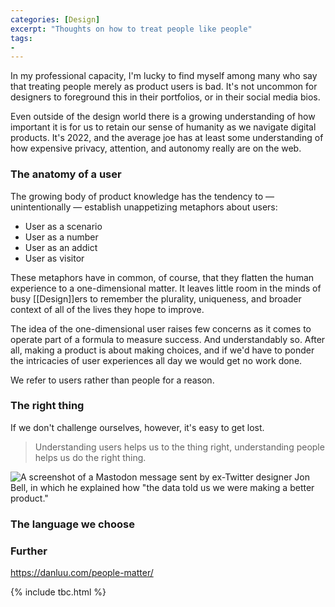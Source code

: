 ```yaml
---
categories: [Design]
excerpt: "Thoughts on how to treat people like people"
tags:
- 
---
```

In my professional capacity, I'm lucky to find myself among many who say that treating people merely as product users is bad. It's not uncommon for designers to foreground this in their portfolios, or in their social media bios. 

Even outside of the design world there is a growing understanding of how important it is for us to retain our sense of humanity as we navigate digital products. It's 2022, and the average joe has at least some understanding of how expensive privacy, attention, and autonomy really are on the web.

### The anatomy of a user
The growing body of product knowledge has the tendency to — unintentionally — establish unappetizing metaphors about users:

- User as a scenario
- User as a number
- User as an addict
- User as visitor

These metaphors have in common, of course, that they flatten the human experience to a one-dimensional matter. It leaves little room in the minds of busy [[Design]]ers to remember the plurality, uniqueness, and broader context of all of the lives they hope to improve. 

The idea of the one-dimensional user raises few concerns as it comes to operate part of a formula to measure success. And understandably so. After all, making a product is about making choices, and if we'd have to ponder the intricacies of user experiences all day we would get no work done. 

We refer to users rather than people for a reason. 

### The right thing

If we don't challenge ourselves, however, it's easy to get lost. 

> Understanding users helps us to the thing right, understanding people helps us do the right thing.

![A screenshot of a Mastodon message sent by ex-Twitter designer Jon Bell, in which he explained how "the data told us we were making a better product."](https://res.cloudinary.com/dbi2zounq/image/upload/c_scale,w_700/v1668937116/me/2022-11-20-jon-bell-twitter_viniyo.png)

### The language we choose





### Further
https://danluu.com/people-matter/

{% include tbc.html %}